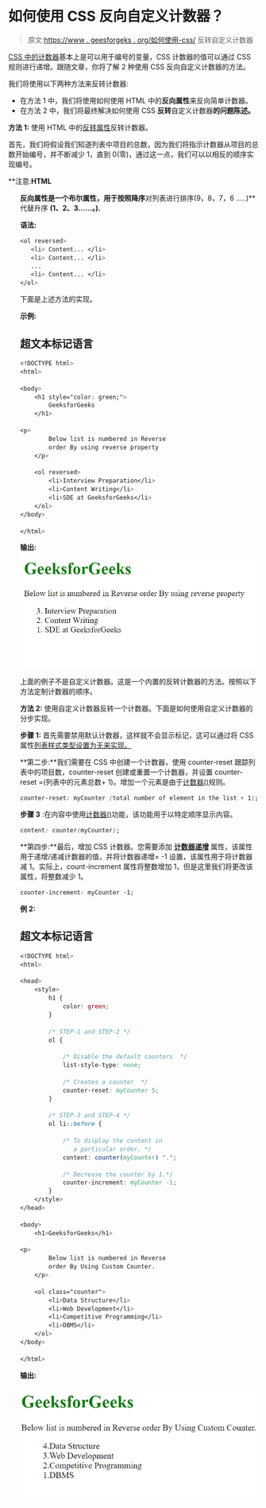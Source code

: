# 如何使用 CSS 反向自定义计数器？

> 原文:[https://www . geesforgeks . org/如何使用-css/](https://www.geeksforgeeks.org/how-to-reverse-custom-counters-using-css/) 反转自定义计数器

[CSS 中的计数器](https://www.geeksforgeeks.org/css-counters/)基本上是可以用于编号的变量，CSS 计数器的值可以通过 CSS 规则进行递增。跟随文章，你将了解 2 种使用 CSS 反向自定义计数器的方法。

我们将使用以下两种方法来反转计数器:

*   在方法 1 中，我们将使用如何使用 HTML 中的**反向属性**来反向简单计数器。
*   在方法 2 中，我们将最终解决如何使用 CSS **反转**自定义计数器**的问题陈述。**

**方法 1:** 使用 HTML 中的[反转属性](https://www.geeksforgeeks.org/html-ol-reversed-attribute/)反转计数器。

首先，我们将假设我们知道列表中项目的总数，因为我们将指示计数器从项目的总数开始编号，并不断减少 1，直到 0(零)，通过这一点，我们可以以相反的顺序实现编号。

**注意:**HTML**<ol>**反向属性是一个布尔属性，用于按照降序**对列表进行排序(9，8，7，6 …..)**代替升序 **(1、2、3……。).**

**语法:**

```css
<ol reversed>
   <li> Content... </li>
   <li> Content... </li>
   ...
   <li> Content... </li>
</ol>
```

下面是上述方法的实现。

**示例:**

## 超文本标记语言

```css
<!DOCTYPE html>
<html>

<body>
    <h1 style="color: green;">
        GeeksforGeeks
    </h1>

<p>
        Below list is numbered in Reverse
        order By using reverse property
    </p>

    <ol reversed>
        <li>Interview Preparation</li>
        <li>Content Writing</li>
        <li>SDE at GeeksforGeeks</li>
    </ol>
</body>

</html>
```

**输出:**

![](img/c826b9b65919714d577431f2762ff420.png)

上面的例子不是自定义计数器。这是一个内置的反转计数器的方法。按照以下方法定制计数器的顺序。

**方法 2:** 使用自定义计数器反转一个计数器。下面是如何使用自定义计数器的分步实现。

**步骤 1:** 首先需要禁用默认计数器，这样就不会显示标记，这可以通过将 CSS 属性[列表样式类型设置为无来实现。](https://www.geeksforgeeks.org/css-list-style-type-property/)

**第二步:**我们需要在 CSS 中创建一个计数器，使用 counter-reset 跟踪列表中的项目数，counter-reset 创建或重置一个计数器，并设置 counter-reset =(列表中的元素总数+ 1)。增加一个元素是由于[计数器()](https://www.geeksforgeeks.org/count-number-of-step-required-to-reduce-n-to-1-by-following-certain-rule/)规则。

```css
counter-reset: myCounter (total number of element in the list + 1);
```

**步骤 3** :在内容中使用[计数器()](https://www.geeksforgeeks.org/how-to-set-the-content-as-a-counter/)功能，该功能用于以特定顺序显示内容。

```css
content: counter(myCounter);
```

**第四步:**最后，增加 CSS 计数器。您需要添加 [**计数器递增**](https://www.geeksforgeeks.org/css-counter-increment-property/) 属性，该属性用于递增/递减计数器的值，并将计数器递增= -1 设置，该属性用于将计数器减 1。实际上，count-increment 属性将整数增加 1，但是这里我们将更改该属性，将整数减少 1。

```css
counter-increment: myCounter -1;
```

**例 2:**

## 超文本标记语言

```css
<!DOCTYPE html>
<html>

<head>
    <style>
        h1 {
            color: green;
        }

        /* STEP-1 and STEP-2 */
        ol {

            /* Disable the default counters  */
            list-style-type: none;

            /* Creates a counter  */
            counter-reset: myCounter 5;
        }

        /* STEP-3 and STEP-4 */
        ol li::before {

            /* To display the content in
               a particular order. */
            content: counter(myCounter) ".";

            /* Decrease the counter by 1.*/
            counter-increment: myCounter -1;
        }
    </style>
</head>

<body>
    <h1>GeeksforGeeks</h1>

<p>
        Below list is numbered in Reverse
        order By Using Custom Counter.
    </p>

    <ol class="counter">
        <li>Data Structure</li>
        <li>Web Development</li>
        <li>Competitive Programming</li>
        <li>DBMS</li>
    </ol>
</body>

</html>
```

**输出:**

![](img/520e69bd44261808e8142c4b4f597243.png)